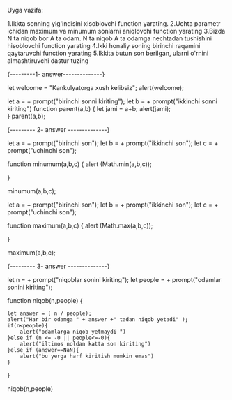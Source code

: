 Uyga vazifa:

1.Ikkta sonning yig'indisini xisoblovchi function yarating.
2.Uchta parametr ichidan maximum va minumum sonlarni aniqlovchi function yarating
3.Bizda N ta niqob bor A ta odam. N ta niqob A ta odamga nechtadan tushishini hisoblovchi function yarating
4.Ikki honaliy soning birinchi raqamini qaytaruvchi function yarating
5.Ikkita butun son berilgan, ularni o'rnini almashtiruvchi dastur tuzing



{---------1- answer--------------}


let welcome = "Kankulyatorga xush kelibsiz";
alert(welcome);

let a = + prompt("birinchi sonni kiriting");
let b = + prompt("ikkinchi sonni kiriting")
function parent(a,b) {
    let jami = a+b;
    alert(jami);  
}
parent(a,b);

{---------  2- answer --------------}

let a = + prompt("birinchi son");
let b = + prompt("ikkinchi son");
let c = + prompt("uchinchi son");

function minumum(a,b,c) {
    alert (Math.min(a,b,c));
    
    
    
}

minumum(a,b,c);



let a = + prompt("birinchi son");
let b = + prompt("ikkinchi son");
let c = + prompt("uchinchi son");

function maximum(a,b,c) {
    alert (Math.max(a,b,c));
    
    
    
}

maximum(a,b,c);


{---------  3- answer --------------}


let n = + prompt("niqoblar sonini kiriting");
let people = + prompt("odamlar sonini kiriting");

function niqob(n,people) {
    
    let answer = ( n / people);
    alert("Har bir odamga " + answer +" tadan niqob yetadi" );
    if(n<people){
        alert("odamlarga niqob yetmaydi ")
    }else if (n <= -0 || people<=-0){
        alert("iltimos noldan katta son kiriting")
    }else if (answer==NaN){
        alert("bu yerga harf kiritish mumkin emas")
    }
    
}

niqob(n,people)








